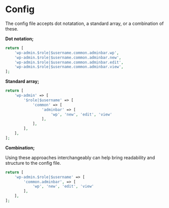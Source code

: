 # Config

The config file accepts dot notatation, a standard array, or a combination of these.

**Dot notation;**

```php
return [
	'wp-admin.$role|$username.common.adminbar.wp',
	'wp-admin.$role|$username.common.adminbar.new',
	'wp-admin.$role|$username.common.adminbar.edit',
	'wp-admin.$role|$username.common.adminbar.view',
];
```

**Standard array;**

```php
return [
	'wp-admin' => [
		'$role|$username' => [
			'common' => [
				'adminbar' => [
					'wp', 'new', 'edit', 'view'
				],
			],
		],
	],
];
```

**Combination;**

Using these approaches interchangeably can help bring readability and structure to the config file.

```php
return [
	'wp-admin.$role|$username' => [
		'common.adminbar', => [
			'wp', 'new', 'edit', 'view'
		],
	],
];
```
